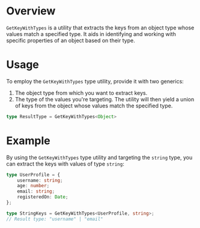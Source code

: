 # Overview
`GetKeyWithTypes` is a utility that extracts the keys from an object type whose values match a specified type. It aids in identifying and working with specific properties of an object based on their type.

# Usage
To employ the `GetKeyWithTypes` type utility, provide it with two generics:
1. The object type from which you want to extract keys.
2. The type of the values you're targeting.
The utility will then yield a union of keys from the object whose values match the specified type.
```typescript
type ResultType = GetKeyWithTypes<Object>
```

# Example
By using the `GetKeyWithTypes` type utility and targeting the `string` type, you can extract the keys with values of type `string`:
```typescript
type UserProfile = {
    username: string;
    age: number;
    email: string;
    registeredOn: Date;
};

type StringKeys = GetKeyWithTypes<UserProfile, string>;
// Result type: "username" | "email"
```
